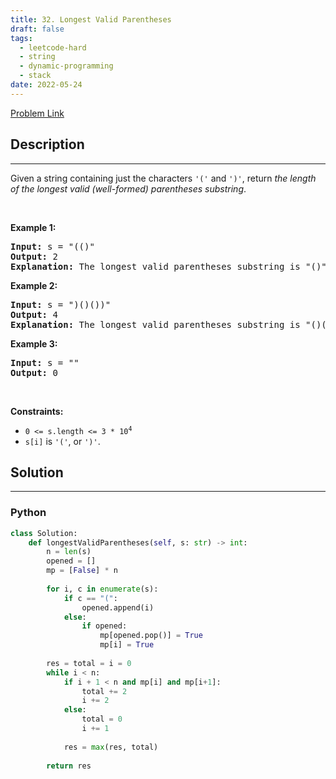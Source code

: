 ```yaml
---
title: 32. Longest Valid Parentheses
draft: false
tags: 
  - leetcode-hard
  - string
  - dynamic-programming
  - stack
date: 2022-05-24
---
```


[Problem Link](https://leetcode.com/problems/longest-valid-parentheses/)

## Description

---
<p>Given a string containing just the characters <code>&#39;(&#39;</code> and <code>&#39;)&#39;</code>, return <em>the length of the longest valid (well-formed) parentheses </em><span data-keyword="substring-nonempty"><em>substring</em></span>.</p>

<p>&nbsp;</p>
<p><strong class="example">Example 1:</strong></p>

<pre>
<strong>Input:</strong> s = &quot;(()&quot;
<strong>Output:</strong> 2
<strong>Explanation:</strong> The longest valid parentheses substring is &quot;()&quot;.
</pre>

<p><strong class="example">Example 2:</strong></p>

<pre>
<strong>Input:</strong> s = &quot;)()())&quot;
<strong>Output:</strong> 4
<strong>Explanation:</strong> The longest valid parentheses substring is &quot;()()&quot;.
</pre>

<p><strong class="example">Example 3:</strong></p>

<pre>
<strong>Input:</strong> s = &quot;&quot;
<strong>Output:</strong> 0
</pre>

<p>&nbsp;</p>
<p><strong>Constraints:</strong></p>

<ul>
	<li><code>0 &lt;= s.length &lt;= 3 * 10<sup>4</sup></code></li>
	<li><code>s[i]</code> is <code>&#39;(&#39;</code>, or <code>&#39;)&#39;</code>.</li>
</ul>


## Solution

---
### Python
``` py title='longest-valid-parentheses'
class Solution:
    def longestValidParentheses(self, s: str) -> int:
        n = len(s)
        opened = []
        mp = [False] * n
        
        for i, c in enumerate(s):
            if c == "(":
                opened.append(i)
            else:
                if opened:
                    mp[opened.pop()] = True
                    mp[i] = True
        
        res = total = i = 0
        while i < n:
            if i + 1 < n and mp[i] and mp[i+1]:
                total += 2
                i += 2
            else:
                total = 0
                i += 1
            
            res = max(res, total)
    
        return res
                    
```

